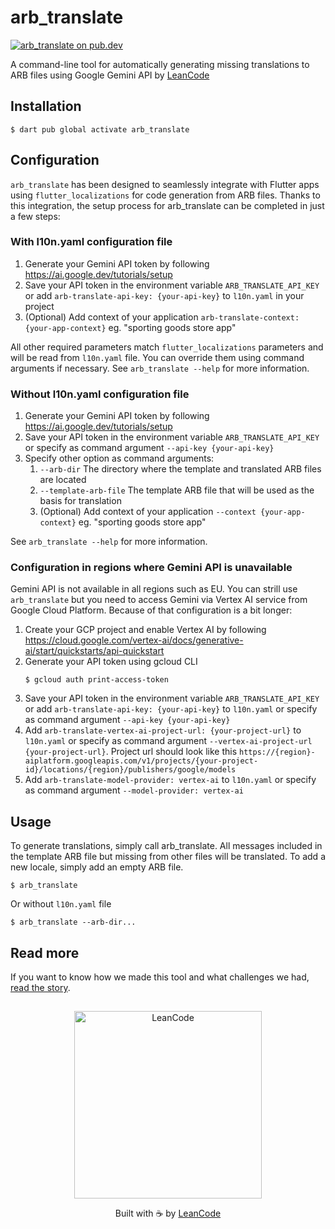 # arb_translate

[![arb_translate on pub.dev][pub_badge]][pub_link]

A command-line tool for automatically generating missing translations to ARB files
using Google Gemini API by [LeanCode](https://leancode.co/?utm_source=readme&utm_medium=arb_translate_package)

## Installation

```console
$ dart pub global activate arb_translate
```

## Configuration

`arb_translate` has been designed to seamlessly integrate with Flutter apps
using `flutter_localizations` for code generation from ARB files. Thanks to this
integration, the setup process for arb_translate can be completed in just a few
steps:

### With l10n.yaml configuration file

1. Generate your Gemini API token by following
   https://ai.google.dev/tutorials/setup
2. Save your API token in the environment variable `ARB_TRANSLATE_API_KEY` or
   add `arb-translate-api-key: {your-api-key}` to `l10n.yaml` in your project
3. (Optional) Add context of your application
   `arb-translate-context: {your-app-context}` eg. "sporting goods store app"

All other required parameters match `flutter_localizations` parameters and will
be read from `l10n.yaml` file. You can override them using command arguments if
necessary. See `arb_translate --help` for more information.

### Without l10n.yaml configuration file

1. Generate your Gemini API token by following
   https://ai.google.dev/tutorials/setup
2. Save your API token in the environment variable `ARB_TRANSLATE_API_KEY` or
   specify as command argument `--api-key {your-api-key}`
3. Specify other option as command arguments:
   1. `--arb-dir` The directory where the template and translated ARB files are
      located
   2. `--template-arb-file` The template ARB file that will be used as the basis
      for translation
   3. (Optional) Add context of your application `--context {your-app-context}`
      eg. "sporting goods store app"

See `arb_translate --help` for more information.

### Configuration in regions where Gemini API is unavailable

Gemini API is not available in all regions such as EU. You can strill use
`arb_translate` but you need to access Gemini via Vertex AI service from Google
Cloud Platform. Because of that configuration is a bit longer:

1. Create your GCP project and enable Vertex AI by following
   https://cloud.google.com/vertex-ai/docs/generative-ai/start/quickstarts/api-quickstart
2. Generate your API token using gcloud CLI
   ```console
   $ gcloud auth print-access-token
   ```
3. Save your API token in the environment variable `ARB_TRANSLATE_API_KEY` or
   add `arb-translate-api-key: {your-api-key}` to `l10n.yaml` or specify as
   command argument `--api-key {your-api-key}`
4. Add `arb-translate-vertex-ai-project-url: {your-project-url}` to `l10n.yaml`
   or specify as command argument `--vertex-ai-project-url {your-project-url}`.
   Project url should look like this `https://{region}-aiplatform.googleapis.com/v1/projects/{your-project-id}/locations/{region}/publishers/google/models`
5. Add `arb-translate-model-provider: vertex-ai` to `l10n.yaml` or specify as
   command argument `--model-provider: vertex-ai`

## Usage
To generate translations, simply call arb_translate. All messages included in
the template ARB file but missing from other files will be translated. To add a
new locale, simply add an empty ARB file.

```console
$ arb_translate
```

Or without `l10n.yaml` file

```console
$ arb_translate --arb-dir...
```

[pub_badge]: https://img.shields.io/pub/v/arb_translate.svg
[pub_link]: https://pub.dartlang.org/packages/arb_translate

## Read more
If you want to know how we made this tool and what challenges we had, [read the story](https://leancode.co/blog/flutter-app-localization-with-ai?utm_source=readme&utm_medium=arb_translate_package).

##

<p align="center">
   <a href="https://leancode.co/?utm_source=readme&utm_medium=arb_translate_package">
      <img alt="LeanCode" src="https://leancodepublic.blob.core.windows.net/public/wide.png" width="300"/>
   </a>
   <p align="center">
   Built with ☕️ by <a href="https://leancode.co/?utm_source=readme&utm_medium=arb_translate_package">LeanCode</a>
   </p>
</p>
